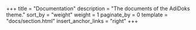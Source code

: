 +++
title = "Documentation"
description = "The documents of the AdiDoks theme."
sort_by = "weight"
weight = 1
paginate_by = 0
template = "docs/section.html"
insert_anchor_links = "right"
+++
